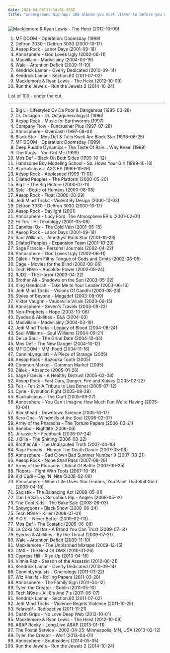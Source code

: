 ```yaml
---
date: 2021-04-06T17:54:01.383Z
title: "underground hip-hop: 100 albums you must listen to before you die"
---
```

![Macklemore &amp; Ryan Lewis - The Heist (2012-10-09)](http://coverartarchive.org/release/a100f86e-ac89-4ced-98e9-799f4329622e/2307424566-500.jpg "Macklemore & Ryan Lewis - The Heist (2012-10-09)")
<ol class="albums">
<li data-cover="http://coverartarchive.org/release/c37d04dc-a185-334d-ae9d-f30d27e40488/21122683366-500.jpg" data-tags="hip-hop, hip hop, underground hip-hop" role="button">MF DOOM - Operation: Doomsday (1999)</li>
<li data-cover="http://coverartarchive.org/release/2fcef022-76ae-441a-bade-728151531db9/23997227452-500.jpg" data-tags="hip-hop" role="button">Deltron 3030 - Deltron 3030 (2000-10-17)</li>
<li data-cover="http://coverartarchive.org/release/cd171e0b-4cb1-4bef-ab60-ccab0729cd73/1672858721-500.jpg" data-tags="hip-hop" role="button">Aesop Rock - Labor Days (2001-09-18)</li>
<li data-cover="http://coverartarchive.org/release/cec96864-ab69-4714-b431-3432378fc914/15765816334-500.jpg" data-tags="hip-hop, underground hip-hop" role="button">Atmosphere - God Loves Ugly (2002-06-11)</li>
<li data-cover="http://coverartarchive.org/release/a63ffa0d-d6f0-4941-9659-8e199ca14a60/4516429761-500.jpg" data-tags="hip-hop" role="button">Madvillain - Madvillainy (2004-03-19)</li>
<li data-cover="http://coverartarchive.org/release/7fe11570-db06-4d5a-8e53-d841c8cc6b37/6032925292-500.jpg" data-tags="hip hop" role="button">Wale - Attention Deficit (2009-11-10)</li>
<li data-cover="http://coverartarchive.org/release/69a19d0f-50dd-46c9-9896-39c6cc56550b/23065293874-500.jpg" data-tags="west coast rap" role="button">Kendrick Lamar - Overly Dedicated (2010-09-14)</li>
<li data-cover="http://coverartarchive.org/release/d0b24c41-8562-47fb-bfe7-5f03397c41c7/24260710820-500.jpg" data-tags="hip-hop, hip hop, west coast rap, conscious hip hop" role="button">Kendrick Lamar - Section.80 (2011-07-02)</li>
<li data-cover="http://coverartarchive.org/release/a100f86e-ac89-4ced-98e9-799f4329622e/2307424566-500.jpg" data-tags="hip-hop, macklemore, hip hop, rap" role="button">Macklemore & Ryan Lewis - The Heist (2012-10-09)</li>
<li data-cover="http://coverartarchive.org/release/8d5673a1-f435-4a02-9e32-8741397969c8/10297212424-500.jpg" data-tags="hip-hop, rap, hip hop, hardcore hip hop" role="button">Run the Jewels - Run the Jewels 2 (2014-10-24)</li>
</ol>
List of 100 - under the cut.
<!-- more -->

_________________

<ol class="albums">
<li data-cover="http://coverartarchive.org/release/b6f8616c-9d1c-44d1-b8f4-aaf9a3c17f5f/4394279316-500.jpg" data-tags="hip-hop, rap" role="button">
Big L - Lifestylez Ov Da Poor & Dangerous (1995-03-28)
</li>
<li data-cover="http://coverartarchive.org/release/cddbf21f-9cd8-4665-a015-3cdc50cdcc72/2925311149-500.jpg" data-tags="hip-hop, 90s" role="button">
Dr. Octagon - Dr. Octagonecologyst (1996)
</li>
<li data-cover="http://coverartarchive.org/release/1d282b2e-d2a2-4f8c-8a44-67fd1056fa98/19046096294-500.jpg" data-tags="underground hip-hop, avant-garde, abstract rap, art music" role="button">
Aesop Rock - Music for Earthworms (1997)
</li>
<li data-cover="http://coverartarchive.org/release/a353eccc-9a29-4219-923d-03cd8601418d/4402718666-500.jpg" data-tags="underground hip-hop, hip-hop, hip hop" role="button">
Company Flow - Funcrusher Plus (1997-07-28)
</li>
<li data-cover="http://coverartarchive.org/release/b34a248f-7b04-42e4-b4e8-72121d1a07ae/5695040123-500.jpg" data-tags="hip-hop, hip hop, underground hip-hop, 90s" role="button">
Atmosphere - Overcast! (1997-08-01)
</li>
<li data-cover="http://coverartarchive.org/release/66df81d2-9787-3838-85fa-fa0de57990f3/24580063144-500.jpg" data-tags="hip hop, hip-hop" role="button">
Black Star - Mos Def & Talib Kweli Are Black Star (1998-08-25)
</li>
<li data-cover="http://coverartarchive.org/release/c37d04dc-a185-334d-ae9d-f30d27e40488/21122683366-500.jpg" data-tags="hip-hop, hip hop, underground hip-hop" role="button">
MF DOOM - Operation: Doomsday (1999)
</li>
<li data-cover="http://coverartarchive.org/release/3effaeda-f782-4b13-897d-b1b6da7a38f2/27956362572-500.jpg" data-tags="underground hip-hop, slug" role="button">
Deep Puddle Dynamics - The Taste Of Rain... Why Kneel (1999)
</li>
<li data-cover="http://coverartarchive.org/release/3251815b-95e0-4265-bd0f-2daa8328af26/10465989249-500.jpg" data-tags="hip hop, the roots - you got me" role="button">
The Roots - You Got Me (1999)
</li>
<li data-cover="http://coverartarchive.org/release/3636d9b6-13e3-3b00-975b-9cf95a0ac21a/2434199624-500.jpg" data-tags="hip-hop" role="button">
Mos Def - Black On Both Sides (1999-10-12)
</li>
<li data-cover="https://via.placeholder.com/450" data-tags="hip-hop" role="button">
Handsome Boy Modeling School - So..Hows Your Girl (1999-10-18)
</li>
<li data-cover="http://coverartarchive.org/release/87981701-cc00-3c5c-af07-00050c115435/24559007750-500.jpg" data-tags="hip-hop, funk, underground hip-hop, funk-hop" role="button">
Blackalicious - A2G EP (1999-10-26)
</li>
<li data-cover="http://coverartarchive.org/release/cc644430-21bf-474a-9fff-8372c62ecc93/4208319151-500.jpg" data-tags="hip hop, underground hip-hop, definitive jux" role="button">
Aesop Rock - Appleseed (1999-11-01)
</li>
<li data-cover="https://img.discogs.com/CFxnuJL6e6tYnUautoJ9-IiHPN8=/fit-in/400x400/filters:strip_icc():format(jpeg):mode_rgb():quality(90)/discogs-images/R-1938276-1263664672.jpeg.jpg" data-tags="hip-hop, rap, underground hip-hop, east coast rap" role="button">
Dilated Peoples - The Platform (2000-05-20)
</li>
<li data-cover="http://coverartarchive.org/release/1b67af32-666a-43e9-90ff-1d5dcc3d7fdd/15889538896-500.jpg" data-tags="hip-hop" role="button">
Big L - The Big Picture (2000-07-11)
</li>
<li data-cover="https://img.discogs.com/DkjmzLTN4lAlTerqWuUk0ZWQqb4=/fit-in/600x337/filters:strip_icc():format(jpeg):mode_rgb():quality(90)/discogs-images/R-10701315-1502679929-4273.jpeg.jpg" data-tags="anticon, hip-hop, underground hip-hop" role="button">
Sole - Bottle of Humans (2000-08-08)
</li>
<li data-cover="http://coverartarchive.org/release/47a57cb6-e676-4502-985c-2d9c475ac9ec/4380368501-500.jpg" data-tags="underground hip-hop" role="button">
Aesop Rock - Float (2000-08-29)
</li>
<li data-cover="https://img.discogs.com/GVwmR7oBrZ2Nd_udNsylr_7Zpyw=/fit-in/600x528/filters:strip_icc():format(jpeg):mode_rgb():quality(90)/discogs-images/R-240440-1482287454-1896.jpeg.jpg" data-tags="rap, hip-hop" role="button">
Jedi Mind Tricks - Violent By Design (2000-10-03)
</li>
<li data-cover="http://coverartarchive.org/release/2fcef022-76ae-441a-bade-728151531db9/23997227452-500.jpg" data-tags="hip-hop" role="button">
Deltron 3030 - Deltron 3030 (2000-10-17)
</li>
<li data-cover="http://coverartarchive.org/release/72974a33-e551-477d-bb13-e127b801e239/5430788028-500.jpg" data-tags="hip-hop, hip hop, underground hip-hop, definitive jux" role="button">
Aesop Rock - Daylight (2001)
</li>
<li data-cover="http://coverartarchive.org/release/0a0e4370-d483-497d-9220-342f5b7a2df7/5695215886-500.jpg" data-tags="hip-hop, indie, rap, underground hip-hop, rhymesayers, atmosphere" role="button">
Atmosphere - Lucy Ford: The Atmosphere EP's (2001-02-01)
</li>
<li data-cover="https://img.discogs.com/4pkmu5MaE9cjJMAnkH3lWXhxAFs=/fit-in/600x600/filters:strip_icc():format(jpeg):mode_rgb():quality(90)/discogs-images/R-107360-1411090269-7211.jpeg.jpg" data-tags="hip hop, rap, turntablism, underground hip-hop, hiphop, east coast, jazz hop, independent hip-hop, black star, in queue no tracks, del bronx" role="button">
Hi-Tek - Hi-Teknology (2001-05-08)
</li>
<li data-cover="http://coverartarchive.org/release/8548f375-b87f-4eaf-a23f-d43499b6d0c9/2433687929-500.jpg" data-tags="hip-hop, underground hip-hop" role="button">
Cannibal Ox - The Cold Vein (2001-05-15)
</li>
<li data-cover="http://coverartarchive.org/release/cd171e0b-4cb1-4bef-ab60-ccab0729cd73/1672858721-500.jpg" data-tags="hip-hop" role="button">
Aesop Rock - Labor Days (2001-09-18)
</li>
<li data-cover="http://coverartarchive.org/release/d23bd8bc-44f4-452d-b3c7-0ef0411ffbe7/23983612574-500.jpg" data-tags="hip hop, hip-hop" role="button">
Saul Williams - Amethyst Rock Star (2001-10-23)
</li>
<li data-cover="http://coverartarchive.org/release/45bffb6b-5b13-3df8-9ae1-e782662a6de0/15794560352-500.jpg" data-tags="hip-hop, underground hip hop" role="button">
Dilated Peoples - Expansion Team (2001-10-23)
</li>
<li data-cover="https://img.discogs.com/VxVupMsCbMZbAcAbyL5sPUDZMcw=/fit-in/600x596/filters:strip_icc():format(jpeg):mode_rgb():quality(90)/discogs-images/R-107949-1180462115.jpeg.jpg" data-tags="hip-hop, underground hip-hop" role="button">
Sage Francis - Personal Journals (2002-04-22)
</li>
<li data-cover="http://coverartarchive.org/release/cec96864-ab69-4714-b431-3432378fc914/15765816334-500.jpg" data-tags="hip-hop, underground hip-hop" role="button">
Atmosphere - God Loves Ugly (2002-06-11)
</li>
<li data-cover="http://coverartarchive.org/release/beca37c6-9b32-4ac4-ac2a-e480cd71d46c/10906963096-500.jpg" data-tags="1live fiehe, underground hip-hop, industrial hip-hop" role="button">
Dälek - From Filthy Tongue of Gods and Griots (2002-08-05)
</li>
<li data-cover="http://coverartarchive.org/release/058fe52a-b4d0-4380-a774-39697f71f68a/14279735934-500.jpg" data-tags="hip hop, underground hip-hop, cage" role="button">
Cage - Movies for the Blind (2002-08-06)
</li>
<li data-cover="http://coverartarchive.org/release/dea8d7d1-1823-4635-a536-8ca487a91e8c/5329372313-500.jpg" data-tags="rap" role="button">
Tech N9ne - Absolute Power (2002-09-24)
</li>
<li data-cover="http://coverartarchive.org/release/ed2eb228-8166-4475-852d-d75609c6a1e5/7039690483-500.jpg" data-tags="definitive jux" role="button">
RJD2 - The Horror (2003-04-22)
</li>
<li data-cover="http://coverartarchive.org/release/ddbbd70f-24ba-43e7-82e4-14812ddaba2d/10348765025-500.jpg" data-tags="hip-hop, underground hip-hop, ryhmesayers, rap:underground" role="button">
Brother Ali - Shadows on the Sun (2003-05-02)
</li>
<li data-cover="http://coverartarchive.org/release/41e7289c-9db7-4a4e-9bfb-54e0a81ba57c/20230128328-500.jpg" data-tags="hip-hop, hip hop" role="button">
King Geedorah - Take Me to Your Leader (2003-06-16)
</li>
<li data-cover="http://coverartarchive.org/release/4a87635e-ba47-4eaa-8c92-f0d8f5450fd7/4447041417-500.jpg" data-tags="jedi mind tricks, hip-hop" role="button">
Jedi Mind Tricks - Visions Of Gandhi (2003-08-23)
</li>
<li data-cover="http://coverartarchive.org/release/dbb12efe-4cd8-4fb6-a9aa-fd2f2c24e9c5/24815435065-500.jpg" data-tags="hip-hop, rap" role="button">
Styles of Beyond - Megadef (2003-09-09)
</li>
<li data-cover="http://coverartarchive.org/release/ccbd0984-d4f0-4369-84f8-aa372665f5d3/6579517809-500.jpg" data-tags="hip-hop" role="button">
Viktor Vaughn - Vaudeville Villain (2003-09-15)
</li>
<li data-cover="http://coverartarchive.org/release/369d7f45-19cd-4b86-8a09-7f61aca47072/11050987175-500.jpg" data-tags="hip-hop" role="button">
Atmosphere - Seven's Travels (2003-09-22)
</li>
<li data-cover="http://coverartarchive.org/release/83267759-636c-4bf5-9206-48d65f24fe25/26396017496-500.jpg" data-tags="hip-hop" role="button">
Non-Prophets - Hope (2003-10-06)
</li>
<li data-cover="http://coverartarchive.org/release/539ee4cb-0293-3f33-985c-afb86421e5fb/8667691720-500.jpg" data-tags="underground hip-hop" role="button">
Eyedea & Abilities - E&A (2004-03)
</li>
<li data-cover="http://coverartarchive.org/release/a63ffa0d-d6f0-4941-9659-8e199ca14a60/4516429761-500.jpg" data-tags="hip-hop" role="button">
Madvillain - Madvillainy (2004-03-19)
</li>
<li data-cover="http://coverartarchive.org/release/34b6fdf8-d1be-416f-a676-f1656291dd8c/5271373354-500.jpg" data-tags="hip hop, underground hip-hop, east coast hip hop, jedi mind tricks" role="button">
Jedi Mind Tricks - Legacy of Blood (2004-08-24)
</li>
<li data-cover="https://img.discogs.com/PfBiMEhUuZIPXwCEDZ6gUhppe3k=/fit-in/494x496/filters:strip_icc():format(jpeg):mode_rgb():quality(90)/discogs-images/R-483609-1136405342.jpeg.jpg" data-tags="hip hop, experimental hip-hop, hip-hop" role="button">
Saul Williams - Saul Williams (2004-09-21)
</li>
<li data-cover="http://coverartarchive.org/release/8b5827d9-6c18-476a-a77e-f096582c3794/3174089374-500.jpg" data-tags="rap" role="button">
De La Soul - The Grind Date (2004-10-04)
</li>
<li data-cover="http://coverartarchive.org/release/56c76359-e7d8-465c-8e84-fdcce75dbb80/2977936650-500.jpg" data-tags="hip-hop, hip hop" role="button">
Mos Def - The New Danger (2004-10-12)
</li>
<li data-cover="https://img.discogs.com/ZC5qdddgiu7nfI2pBeS7HkRj3mQ=/fit-in/600x600/filters:strip_icc():format(jpeg):mode_rgb():quality(90)/discogs-images/R-4431342-1565229212-6023.jpeg.jpg" data-tags="hip-hop, rap" role="button">
MF DOOM - MM..Food (2004-11-16)
</li>
<li data-cover="http://coverartarchive.org/release/ae68abf2-c6f2-4a21-9a42-8322a643bad4/8736889604-500.jpg" data-tags="hip hop" role="button">
CunninLynguists - A Piece of Strange (2005)
</li>
<li data-cover="http://coverartarchive.org/release/dfa93328-26f1-4968-94f9-cc4bf386cea6/5728789158-500.jpg" data-tags="underground hip-hop" role="button">
Aesop Rock - Bazooka Tooth (2005)
</li>
<li data-cover="http://coverartarchive.org/release/dc879fc4-6855-43f7-afe6-ee8437fda951/15079203249-500.jpg" data-tags="hip-hop, underground hip-hop, conscious hip-hop" role="button">
Common Market - Common Market (2005)
</li>
<li data-cover="https://img.discogs.com/VlXTau7FjwjD25UR11xmseduAug=/fit-in/600x593/filters:strip_icc():format(jpeg):mode_rgb():quality(90)/discogs-images/R-317568-1241211810.jpeg.jpg" data-tags="hip-hop, abstract hip-hop, experimental hip-hop" role="button">
Dälek - Absence (2005-01-26)
</li>
<li data-cover="http://coverartarchive.org/release/d4bb9e32-c5f3-41d8-b734-175987b8996e/15200089926-500.jpg" data-tags="hip-hop" role="button">
Sage Francis - A Healthy Distrust (2005-02-08)
</li>
<li data-cover="http://coverartarchive.org/release/858a3f57-ce9f-4ab8-ab93-37f9797b4ae4/2386186941-500.jpg" data-tags="indie, hip hop, underground hip-hop, def jux, conscience hip hop" role="button">
Aesop Rock - Fast Cars, Danger, Fire and Knives (2005-02-22)
</li>
<li data-cover="https://img.discogs.com/QxUMI5qvSs6d-4fMLh3_6EUJvcs=/fit-in/354x350/filters:strip_icc():format(jpeg):mode_rgb():quality(90)/discogs-images/R-1435277-1236531771.jpeg.jpg" data-tags="underground hip-hop" role="button">
Felt - Felt 2: A Tribute to Lisa Bonet (2005-07-12)
</li>
<li data-cover="http://coverartarchive.org/release/10753a8f-0f50-4a8d-b331-3577137c0500/3045039113-500.jpg" data-tags="hip-hop, underground hip-hop" role="button">
Cyne - Evolution Fight (2005-08-29)
</li>
<li data-cover="http://coverartarchive.org/release/d37ac447-d48c-34d8-857f-e2bc4594dde0/22349316069-500.jpg" data-tags="hip hop" role="button">
Blackalicious - The Craft (2005-09-27)
</li>
<li data-cover="http://coverartarchive.org/release/d5a43378-bd1f-40fe-bf5e-8a3496ab073b/5738018864-500.jpg" data-tags="hip-hop" role="button">
Atmosphere - You Can't Imagine How Much Fun We're Having (2005-10-04)
</li>
<li data-cover="http://coverartarchive.org/release/3fd53cbb-6b0b-3945-bfae-e91f748b7167/4395371296-500.jpg" data-tags="trip-hop, downtempo, hip-hop" role="button">
Blockhead - Downtown Science (2005-10-17)
</li>
<li data-cover="https://via.placeholder.com/450" data-tags="hip-hop, chillout, jazz, hip hop, underground hip-hop, jazz hop, jazz rap, ubiquity, jazzy hiphop, bbe, procussions, sound providers, secret room" role="button">
Kero One - Windmills of the Soul (2006-02-07)
</li>
<li data-cover="http://coverartarchive.org/release/1b40ecab-01cb-4189-a213-e882446bab01/6279872656-500.jpg" data-tags="hip-hop, hip hop, philadelphia, underground rap, underground hip-hop, east coast, hardcore rap, hardcore hip-hop, east coast rap, underground hiphop, babygrande, east coast hiphop" role="button">
Army of the Pharaohs - The Torture Papers (2006-03-21)
</li>
<li data-cover="https://img.discogs.com/Bw-kP5b1LsRbDEGbGZNQFDs0wgw=/fit-in/600x600/filters:strip_icc():format(jpeg):mode_rgb():quality(90)/discogs-images/R-847584-1413996308-9959.jpeg.jpg" data-tags="hip-hop, chillout, electronica, female vocalists, underground hip-hop, monochrome album covers" role="button">
Bonobo - Nightlite (2006-06)
</li>
<li data-cover="http://coverartarchive.org/release/183ccd80-b998-429f-95ce-6e89010b0397/21277220123-500.jpg" data-tags="hip-hop" role="button">
Jurassic 5 - Feedback (2006-07-24)
</li>
<li data-cover="https://img.discogs.com/eosoIGUy1Bc1EO9ptCkQzHIpM90=/fit-in/450x446/filters:strip_icc():format(jpeg):mode_rgb():quality(90)/discogs-images/R-1960900-1255181091.jpeg.jpg" data-tags="hip-hop, hip hop" role="button">
J Dilla - The Shining (2006-08-22)
</li>
<li data-cover="http://coverartarchive.org/release/a6e6be4a-ca85-46b8-b9df-93d3e94e4168/10348799850-500.jpg" data-tags="underground hip hop, rhymesayers, hip-hop" role="button">
Brother Ali - The Undisputed Truth (2007-04-10)
</li>
<li data-cover="http://coverartarchive.org/release/da52cf0e-2be4-4f7e-8b26-23aa9fcd100a/15200076862-500.jpg" data-tags="underground hip-hop" role="button">
Sage Francis - Human The Death Dance (2007-05-08)
</li>
<li data-cover="http://coverartarchive.org/release/2e5982e9-f356-4f2e-9929-a13882c2db93/5699038720-500.jpg" data-tags="hip hop" role="button">
Atmosphere - Sad Clown Bad Summer Number 9 (2007-08-21)
</li>
<li data-cover="http://coverartarchive.org/release/b0885908-cbe2-4e51-95d8-c4f3b9721ad6/2386174869-500.jpg" data-tags="hip-hop" role="button">
Aesop Rock - None Shall Pass (2007-08-28)
</li>
<li data-cover="http://coverartarchive.org/release/ade61b9a-d6d4-4939-aa72-cac3f518501d/6279978184-500.jpg" data-tags="hip hop, underground hip-hop" role="button">
Army of the Pharaohs - Ritual Of Battle (2007-09-25)
</li>
<li data-cover="http://coverartarchive.org/release/c46652d5-53ec-4c2e-aeb2-a65852099d3c/1398538098-500.jpg" data-tags="hip-hop" role="button">
Flobots - Fight With Tools (2007-10-16)
</li>
<li data-cover="http://coverartarchive.org/release/c3a25663-a59c-456f-8ca8-8dcc22d34692/6980376718-500.jpg" data-tags="hip-hop, pop" role="button">
Kid Cudi - Day 'N' Nite (2008-02-08)
</li>
<li data-cover="http://coverartarchive.org/release/9e8bfc4a-e4cb-4e3c-be31-2d7b7070e642/5759701387-500.jpg" data-tags="hip-hop, hip hop" role="button">
Atmosphere - When Life Gives You Lemons, You Paint That Shit Gold (2008-04-18)
</li>
<li data-cover="http://coverartarchive.org/release/5dce28fc-784d-44f4-b66b-16db5cc7adbb/14657290225-500.jpg" data-tags="hip-hop" role="button">
Sadistik - The Balancing Act (2008-05-01)
</li>
<li data-cover="http://coverartarchive.org/release/5eae7af7-6dee-480e-8b0b-3af0a69a8d77/24906966421-500.jpg" data-tags="hip-hop, spoken word" role="button">
Dan Le Sac vs Scroobius Pip - Angles (2008-05-12)
</li>
<li data-cover="http://coverartarchive.org/release/4355df4c-3b7a-4dae-9d1b-7383df022542/21363798369-500.jpg" data-tags="hip-hop" role="button">
The Cool Kids - The Bake Sale (2008-06-03)
</li>
<li data-cover="http://coverartarchive.org/release/130b70de-6919-44d6-897a-913ca91b4686/27654147182-500.jpg" data-tags="underground hip-hop" role="button">
Snowgoons - Black Snow (2008-06-24)
</li>
<li data-cover="http://coverartarchive.org/release/94006a09-b053-4591-af5a-1b98c5223af2/2924087406-500.jpg" data-tags="rap" role="button">
Tech N9ne - Killer (2008-07-01)
</li>
<li data-cover="http://coverartarchive.org/release/e0cd6c77-ae32-4333-87ca-f4da28437389/16938315097-500.jpg" data-tags="hip-hop" role="button">
P.O.S. - Never Better (2009-02-03)
</li>
<li data-cover="http://coverartarchive.org/release/c131cfbf-5024-4a50-a27b-366f04d3fcd8/1674181130-500.jpg" data-tags="hip hop, hip-hop" role="button">
Mos Def - The Ecstatic (2009-06-09)
</li>
<li data-cover="http://coverartarchive.org/release/53417254-fc89-4bd4-9b2b-10830617f628/15185164247-500.jpg" data-tags="rap, la coka nostra, rock, underground hip-hop, house of pain" role="button">
La Coka Nostra - A Brand You Can Trust (2009-07-14)
</li>
<li data-cover="http://coverartarchive.org/release/ec0ec5b0-de57-410d-a640-8e072cc13f10/3436243526-500.jpg" data-tags="hip-hop, grunge, experimental, indie rock, underground hip-hop, alternative hip-hop, rap rock, my fav, parts of the body" role="button">
Eyedea & Abilities - By the Throat (2009-07-21)
</li>
<li data-cover="http://coverartarchive.org/release/7fe11570-db06-4d5a-8e53-d841c8cc6b37/6032925292-500.jpg" data-tags="hip hop" role="button">
Wale - Attention Deficit (2009-11-10)
</li>
<li data-cover="http://coverartarchive.org/release/672775d4-cc8b-4af8-8f5f-134e5676d608/2367827712-500.jpg" data-tags="hip-hop" role="button">
Macklemore - The Unplanned Mixtape (2009-12-15)
</li>
<li data-cover="http://coverartarchive.org/release/2e4ac0c8-0188-4fb6-a2ed-211cf6e3f95d/13970824493-500.jpg" data-tags="hip-hop, rap" role="button">
DMX - The Best Of DMX (2010-01-26)
</li>
<li data-cover="http://coverartarchive.org/release/f6f6704a-1bd1-4fa8-9acd-e340e669e48a/23246348312-500.jpg" data-tags="hip hop, hip-hop" role="button">
Cypress Hill - Rise Up (2010-04-16)
</li>
<li data-cover="http://coverartarchive.org/release/9f46a4ed-2b54-462d-9953-4ef4fa342695/24765183077-500.jpg" data-tags="rap, underground hip-hop" role="button">
Vinnie Paz - Season of the Assassin (2010-06-21)
</li>
<li data-cover="http://coverartarchive.org/release/69a19d0f-50dd-46c9-9896-39c6cc56550b/23065293874-500.jpg" data-tags="west coast rap" role="button">
Kendrick Lamar - Overly Dedicated (2010-09-14)
</li>
<li data-cover="http://coverartarchive.org/release/ac3b9888-d183-482f-a901-98adc841dc48/8576156326-500.jpg" data-tags="underground hip-hop, alternative hip-hop" role="button">
CunninLynguists - Oneirology (2011-03-22)
</li>
<li data-cover="http://coverartarchive.org/release/c1d2f621-c5c1-4bc6-acf9-440192654421/1630959999-500.jpg" data-tags="rap" role="button">
Wiz Khalifa - Rolling Papers (2011-03-28)
</li>
<li data-cover="http://coverartarchive.org/release/1b6ace01-0554-431b-a2f9-4ea63c75e23c/955252091-500.jpg" data-tags="hip hop, alternative hip-hop" role="button">
Atmosphere - The Family Sign (2011-04-12)
</li>
<li data-cover="http://coverartarchive.org/release/9295d3b8-4fee-40b3-8d3a-1f87de4b12bc/4765105879-500.jpg" data-tags="alternative hip-hop, rap" role="button">
Tyler, the Creator - Goblin (2011-05-10)
</li>
<li data-cover="http://coverartarchive.org/release/4097d402-d248-44a9-8212-b38a4523ca64/5262327973-500.jpg" data-tags="underground hip-hop" role="button">
Tech N9ne - All 6's And 7's (2011-06-07)
</li>
<li data-cover="http://coverartarchive.org/release/d0b24c41-8562-47fb-bfe7-5f03397c41c7/24260710820-500.jpg" data-tags="hip-hop, hip hop, west coast rap, conscious hip hop" role="button">
Kendrick Lamar - Section.80 (2011-07-02)
</li>
<li data-cover="http://coverartarchive.org/release/f99488e3-ae5a-419d-aa66-c91de67c99a9/19900354655-500.jpg" data-tags="underground hip-hop, hip-hop, rap, hardcore hip-hop" role="button">
Jedi Mind Tricks - Violence Begets Violence (2011-10-25)
</li>
<li data-cover="http://coverartarchive.org/release/fbb952f0-cb95-427e-8189-50f29ae2c34f/5259694807-500.jpg" data-tags="rap" role="button">
Yelawolf - Radioactive (2011-11-21)
</li>
<li data-cover="http://coverartarchive.org/release/7021e281-41a3-4dee-98ca-7ad851f1e970/2156020297-500.jpg" data-tags="experimental hip hop, peniscore, hip-hop" role="button">
Death Grips - No Love Deep Web (2012-10-01)
</li>
<li data-cover="http://coverartarchive.org/release/a100f86e-ac89-4ced-98e9-799f4329622e/2307424566-500.jpg" data-tags="hip-hop, macklemore, hip hop, rap" role="button">
Macklemore & Ryan Lewis - The Heist (2012-10-09)
</li>
<li data-cover="http://coverartarchive.org/release/a2324711-2a9b-4316-8629-62b09bfd32de/15366947396-500.jpg" data-tags="hip-hop, rap, hip hop, cloud rap" role="button">
A$AP Rocky - Long.Live.A$AP (2013-01-11)
</li>
<li data-cover="https://img.discogs.com/wSzQsaXZ_pogrh5UbHj3i0G3jrE=/fit-in/440x446/filters:strip_icc():format(jpeg):mode_rgb():quality(90)/discogs-images/R-4468467-1365719786-8402.jpeg.jpg" data-tags="indie, electronic" role="button">
The Postal Service - 2003-04-25: Minneapolis, MN, USA (2013-02-12)
</li>
<li data-cover="http://coverartarchive.org/release/28b3139a-1905-4978-9004-9a170b1b64c6/8854274705-500.jpg" data-tags="hip-hop, rap" role="button">
Tyler, the Creator - Wolf (2013-04-01)
</li>
<li data-cover="http://coverartarchive.org/release/23e97965-f202-4ea4-8e5a-da474b39dd9a/22927382138-500.jpg" data-tags="hip hop, minnesota, underground hip-hop, atmosphere, sage francis, slug, southsiders" role="button">
Atmosphere - Southsiders (2014-05-05)
</li>
<li data-cover="http://coverartarchive.org/release/8d5673a1-f435-4a02-9e32-8741397969c8/10297212424-500.jpg" data-tags="hip-hop, rap, hip hop, hardcore hip hop" role="button">
Run the Jewels - Run the Jewels 2 (2014-10-24)
</li>
</ol>